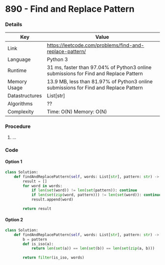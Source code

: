 # 890 - Find and Replace Pattern

### Details

| Key | Value |
| --- | ----- |
| Link | https://leetcode.com/problems/find-and-replace-pattern/
| Language | Python 3
| Runtime | 31 ms, faster than 97.04% of Python3 online submissions for Find and Replace Pattern
| Memory Usage | 13.9 MB, less than 81.97% of Python3 online submissions for Find and Replace Pattern
| Datastructures | List[str]
| Algorithms | ??
| Complexity | Time: O(N) Memory: O(N)

### Procedure

1. ...

### Code

#### Option 1

```python
class Solution:
    def findAndReplacePattern(self, words: List[str], pattern: str) -> List[str]:
        result = []
        for word in words:
            if len(set(word)) != len(set(pattern)): continue
            if len(set(zip(word, pattern))) != len(set(word)): continue
            result.append(word)
        
        return result
```

#### Option 2

```python
class Solution:
    def findAndReplacePattern(self, words: List[str], pattern: str) -> List[str]:
        b = pattern
        def is_iso(a):
            return len(set(a)) == len(set(b)) == len(set(zip(a, b)))
        
        return filter(is_iso, words)
```
